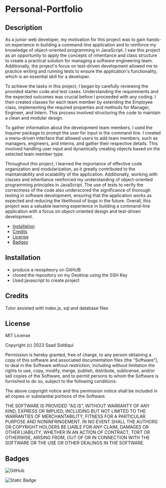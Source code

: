 # Personal-Portfolio
## Description
As a junior web developer, my motivation for this project was to gain hands-on experience in building a command-line application and to reinforce my knowledge of object-oriented programming in JavaScript. I saw this project as an opportunity to apply the concepts of inheritance and class structure to create a practical solution for managing a software engineering team. Additionally, the project's focus on test-driven development allowed me to practice writing and running tests to ensure the application's functionality, which is an essential skill for a developer.

To achieve the tasks in this project, I began by carefully reviewing the provided starter code and test cases. Understanding the requirements and the expected outcomes was crucial before I proceeded with any coding. I then created classes for each team member by extending the Employee class, implementing the required properties and methods for Manager, Engineer, and Intern. This process involved structuring the code to maintain a clean and modular design.

To gather information about the development team members, I used the Inquirer package to prompt the user for input in the command line. I created a menu-driven interface that allowed users to add team members, such as managers, engineers, and interns, and gather their respective details. This involved handling user input and dynamically creating objects based on the selected team member type.

Throughout this project, I learned the importance of effective code organization and modularization, as it greatly contributed to the maintainability and scalability of the application. Additionally, working with classes and inheritance reinforced my understanding of object-oriented programming principles in JavaScript. The use of tests to verify the correctness of the code also underscored the significance of thorough testing in software development, ensuring that the application works as expected and reducing the likelihood of bugs in the future. Overall, this project was a valuable learning experience in building a command-line application with a focus on object-oriented design and test-driven development.

- [Installation](#installation)
- [Credits](#credits)
- [License](#license)
- [Badges](#badges)

## Installation
- produce a reospiteory on GitHUB
- cloned the repository on my Desktop using the SSH Key
- Used javascript to create project

## Credits
Tutor assisted with index.js, sql and database files

## License
MIT License

Copyright (c) 2023 Saad Siddiqui

Permission is hereby granted, free of charge, to any person obtaining a copy
of this software and associated documentation files (the "Software"), to deal
in the Software without restriction, including without limitation the rights
to use, copy, modify, merge, publish, distribute, sublicense, and/or sell
copies of the Software, and to permit persons to whom the Software is
furnished to do so, subject to the following conditions:

The above copyright notice and this permission notice shall be included in all
copies or substantial portions of the Software.

THE SOFTWARE IS PROVIDED "AS IS", WITHOUT WARRANTY OF ANY KIND, EXPRESS OR
IMPLIED, INCLUDING BUT NOT LIMITED TO THE WARRANTIES OF MERCHANTABILITY,
FITNESS FOR A PARTICULAR PURPOSE AND NONINFRINGEMENT. IN NO EVENT SHALL THE
AUTHORS OR COPYRIGHT HOLDERS BE LIABLE FOR ANY CLAIM, DAMAGES OR OTHER
LIABILITY, WHETHER IN AN ACTION OF CONTRACT, TORT OR OTHERWISE, ARISING FROM,
OUT OF OR IN CONNECTION WITH THE SOFTWARE OR THE USE OR OTHER DEALINGS IN THE
SOFTWARE.

## Badges
![GitHub](https://img.shields.io/github/license/mashape/apistatus)

![Static Badge](https://img.shields.io/badge/Thankyou_for_visiting-red)

